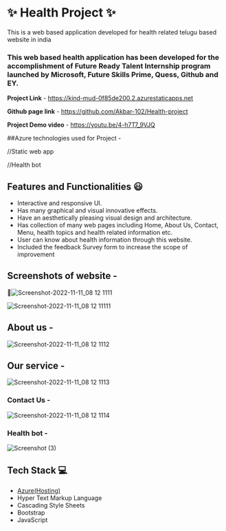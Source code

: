 # ✨ Health Project  ✨

This is a web based application developed for health related telugu based website in india

### This web based health application has been developed for the accomplishment of Future Ready Talent Internship program launched by Microsoft, Future Skills Prime, Quess, Github and EY.


**Project Link** - https://kind-mud-0f85de200.2.azurestaticapps.net

**Github page link** - https://github.com/Akbar-102/Health-project

**Project Demo video** - https://youtu.be/4-h7T7_9VJQ

##Azure technologies used for Project -

//Static web app

//Health bot


## Features and Functionalities 😃

- Interactive and responsive UI.
- Has many graphical and visual innovative effects.
- Have an aesthetically pleasing visual design and architecture.
- Has collection of many web pages including Home, About Us, Contact, Menu, health topics and health related information etc.
- User can know about health information through this website.
- Included the feedback Survey form to increase the scope of improvement 

## Screenshots of website -

 📸![Screenshot-2022-11-11_08 12 1111](https://user-images.githubusercontent.com/111429865/201964533-10425e8d-f4da-4c9d-945a-92dc249d36fd.png)


![Screenshot-2022-11-11_08 12 11111](https://user-images.githubusercontent.com/111429865/201964582-3edea3a3-1cc8-4ca6-bd16-3d25fd9634a9.png)

## About us -

   ![Screenshot-2022-11-11_08 12 1112](https://user-images.githubusercontent.com/111429865/201964647-adc8c2aa-d969-4d61-a30d-9b192d61f918.png)
   
## Our service -

![Screenshot-2022-11-11_08 12 1113](https://user-images.githubusercontent.com/111429865/201964678-318cc439-3763-428e-8b4b-582520dcfca5.png)

### Contact Us -

![Screenshot-2022-11-11_08 12 1114](https://user-images.githubusercontent.com/111429865/201964697-3205bb8f-915b-40e9-aa52-5737a801fc1c.png)

### Health bot -

![Screenshot (3)](https://user-images.githubusercontent.com/111429865/213151944-6d9c28f3-dd9a-44af-8cbe-4ea63b1ff35a.png)

## Tech Stack 💻

- [Azure(Hosting)](https://azure.microsoft.com/en-in/features/azure-portal/)
- Hyper Text Markup Language
- Cascading Style Sheets
- Bootstrap
- JavaScript

